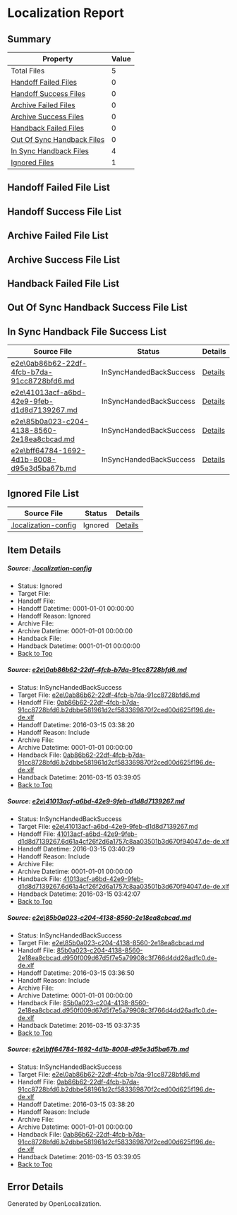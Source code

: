 # <a name='report-top'></a> Localization Report

## Summary
 Property | Value 
 -------- | ----- 
 Total Files | 5
[ Handoff Failed Files ](#handoff-failed-list)| 0
[ Handoff Success Files ](#handoff-success-list)| 0
[ Archive Failed Files ](#archive-failed-list)| 0
[ Archive Success Files ](#archive-success-list)| 0
[ Handback Failed Files ](#handback-failed-list)| 0
[ Out Of Sync Handback Files ](#outofsync-handback-success-list)| 0
[ In Sync Handback Files ](#insync-handback-success-list)| 4
[ Ignored Files ](#ignored-list)| 1

## <a name='handoff-failed-list'></a> Handoff Failed File List

## <a name='handoff-success-list'></a> Handoff Success File List

## <a name='archive-failed-list'></a> Archive Failed File List

## <a name='archive-success-list'></a> Archive Success File List

## <a name='handback-failed-list'></a> Handback Failed File List

## <a name='outofsync-handback-success-list'></a> Out Of Sync Handback Success File List

## <a name='insync-handback-success-list'></a> In Sync Handback File Success List
 Source File | Status | Details 
 ----------- | ------ | ------- 
 [e2e\0ab86b62-22df-4fcb-b7da-91cc8728bfd6.md](https://github.com/OpenLocalizationTest/oltest/blob/170df0e8d4523a442f8233bbf3dd962060c46abf/e2e/0ab86b62-22df-4fcb-b7da-91cc8728bfd6.md) | InSyncHandedBackSuccess | [Details](#5438117d418e393ff88b8c37fdd06b6a801a81c31)
 [e2e\41013acf-a6bd-42e9-9feb-d1d8d7139267.md](https://github.com/OpenLocalizationTest/oltest/blob/5350fcff4a4e362cfc7a93002bbdb4c35d10a4c7/e2e/41013acf-a6bd-42e9-9feb-d1d8d7139267.md) | InSyncHandedBackSuccess | [Details](#b1f6a41539eb901a6c1e8389340f452df94b6a0e2)
 [e2e\85b0a023-c204-4138-8560-2e18ea8cbcad.md](https://github.com/OpenLocalizationTest/oltest/blob/12f196f8c8b782e3e3008e1d5ac189f2042eea2f/e2e/85b0a023-c204-4138-8560-2e18ea8cbcad.md) | InSyncHandedBackSuccess | [Details](#4fd3ca6cef72be2d339ffe1e2045d6692cfcf65c3)
 [e2e\bff64784-1692-4d1b-8008-d95e3d5ba67b.md](https://github.com/OpenLocalizationTest/oltest/blob/5350fcff4a4e362cfc7a93002bbdb4c35d10a4c7/e2e/bff64784-1692-4d1b-8008-d95e3d5ba67b.md) | InSyncHandedBackSuccess | [Details](#5438117d418e393ff88b8c37fdd06b6a801a81c34)

## <a name='ignored-list'></a> Ignored File List
 Source File | Status | Details 
 ----------- | ------ | ------- 
 [.localization-config](https://github.com/OpenLocalizationTest/oltest/blob/5350fcff4a4e362cfc7a93002bbdb4c35d10a4c7/.localization-config) | Ignored | [Details](#66aca4b1c2f43b14ec41e0e427345df94af1d5e10)

## Item Details
##### <a name='66aca4b1c2f43b14ec41e0e427345df94af1d5e10'></a> Source: [.localization-config](https://github.com/OpenLocalizationTest/oltest/blob/5350fcff4a4e362cfc7a93002bbdb4c35d10a4c7/.localization-config)
* Status: Ignored
* Target File: 
* Handoff File: 
* Handoff Datetime: 0001-01-01 00:00:00
* Handoff Reason: Ignored
* Archive File: 
* Archive Datetime: 0001-01-01 00:00:00
* Handback File: 
* Handback Datetime: 0001-01-01 00:00:00
* [Back to Top](#report-top)

##### <a name='5438117d418e393ff88b8c37fdd06b6a801a81c31'></a> Source: [e2e\0ab86b62-22df-4fcb-b7da-91cc8728bfd6.md](https://github.com/OpenLocalizationTest/oltest/blob/170df0e8d4523a442f8233bbf3dd962060c46abf/e2e/0ab86b62-22df-4fcb-b7da-91cc8728bfd6.md)
* Status: InSyncHandedBackSuccess
* Target File: [e2e\0ab86b62-22df-4fcb-b7da-91cc8728bfd6.md](https://github.com/OpenLocalizationTestOrg/oltest.de-de/blob/4b9be0cd097f1415dfa4966129c4ba89630ce19e/e2e/0ab86b62-22df-4fcb-b7da-91cc8728bfd6.md)
* Handoff File: [0ab86b62-22df-4fcb-b7da-91cc8728bfd6.b2dbbe581961d2cf583369870f2ced00d625f196.de-de.xlf](https://github.com/OpenLocalizationTestOrg/olhandoff/blob/78fa7130ec9a8817dba44205ead6692b9c388b37/ol-handoff/OpenLocalizationTestOrg/oltest.de-de/yuwzho/ht/0ab86b62-22df-4fcb-b7da-91cc8728bfd6.b2dbbe581961d2cf583369870f2ced00d625f196.de-de.xlf)
* Handoff Datetime: 2016-03-15 03:38:20
* Handoff Reason: Include
* Archive File: 
* Archive Datetime: 0001-01-01 00:00:00
* Handback File: [0ab86b62-22df-4fcb-b7da-91cc8728bfd6.b2dbbe581961d2cf583369870f2ced00d625f196.de-de.xlf](https://github.com/OpenLocalizationTestOrg/olhandback/blob/3abf37151d16e9f6920c9fcf04f80029c0f75d23/ol-handback/OpenLocalizationTestOrg/oltest.de-de/yuwzho/ht/0ab86b62-22df-4fcb-b7da-91cc8728bfd6.b2dbbe581961d2cf583369870f2ced00d625f196.de-de.xlf)
* Handback Datetime: 2016-03-15 03:39:05
* [Back to Top](#report-top)

##### <a name='b1f6a41539eb901a6c1e8389340f452df94b6a0e2'></a> Source: [e2e\41013acf-a6bd-42e9-9feb-d1d8d7139267.md](https://github.com/OpenLocalizationTest/oltest/blob/5350fcff4a4e362cfc7a93002bbdb4c35d10a4c7/e2e/41013acf-a6bd-42e9-9feb-d1d8d7139267.md)
* Status: InSyncHandedBackSuccess
* Target File: [e2e\41013acf-a6bd-42e9-9feb-d1d8d7139267.md](https://github.com/OpenLocalizationTestOrg/oltest.de-de/blob/5614ddbce39f99473d0c7e860f11cefa1f9c8af9/e2e/41013acf-a6bd-42e9-9feb-d1d8d7139267.md)
* Handoff File: [41013acf-a6bd-42e9-9feb-d1d8d7139267.6d61a4cf26f2d6a1757c8aa03501b3d670f94047.de-de.xlf](https://github.com/OpenLocalizationTestOrg/olhandoff/blob/c1cfde4d3f42ad0c79ba14a749db456f0a31a50e/ol-handoff/OpenLocalizationTestOrg/oltest.de-de/yuwzho/ht/41013acf-a6bd-42e9-9feb-d1d8d7139267.6d61a4cf26f2d6a1757c8aa03501b3d670f94047.de-de.xlf)
* Handoff Datetime: 2016-03-15 03:40:29
* Handoff Reason: Include
* Archive File: 
* Archive Datetime: 0001-01-01 00:00:00
* Handback File: [41013acf-a6bd-42e9-9feb-d1d8d7139267.6d61a4cf26f2d6a1757c8aa03501b3d670f94047.de-de.xlf](https://github.com/OpenLocalizationTestOrg/olhandback/blob/0711b28bca283a61350fcb41307daff05cfdeeab/ol-handback/OpenLocalizationTestOrg/oltest.de-de/yuwzho/ht/41013acf-a6bd-42e9-9feb-d1d8d7139267.6d61a4cf26f2d6a1757c8aa03501b3d670f94047.de-de.xlf)
* Handback Datetime: 2016-03-15 03:42:07
* [Back to Top](#report-top)

##### <a name='4fd3ca6cef72be2d339ffe1e2045d6692cfcf65c3'></a> Source: [e2e\85b0a023-c204-4138-8560-2e18ea8cbcad.md](https://github.com/OpenLocalizationTest/oltest/blob/12f196f8c8b782e3e3008e1d5ac189f2042eea2f/e2e/85b0a023-c204-4138-8560-2e18ea8cbcad.md)
* Status: InSyncHandedBackSuccess
* Target File: [e2e\85b0a023-c204-4138-8560-2e18ea8cbcad.md](https://github.com/OpenLocalizationTestOrg/oltest.de-de/blob/d2e77130cc2cbc22391307751cbf2c7866cf4114/e2e/85b0a023-c204-4138-8560-2e18ea8cbcad.md)
* Handoff File: [85b0a023-c204-4138-8560-2e18ea8cbcad.d950f009d67d5f7e5a79908c3f766d4dd26ad1c0.de-de.xlf](https://github.com/OpenLocalizationTestOrg/olhandoff/blob/be8020197efc28604aa9777190606c008c82359e/ol-handoff/OpenLocalizationTestOrg/oltest.de-de/yuwzho/ht/85b0a023-c204-4138-8560-2e18ea8cbcad.d950f009d67d5f7e5a79908c3f766d4dd26ad1c0.de-de.xlf)
* Handoff Datetime: 2016-03-15 03:36:50
* Handoff Reason: Include
* Archive File: 
* Archive Datetime: 0001-01-01 00:00:00
* Handback File: [85b0a023-c204-4138-8560-2e18ea8cbcad.d950f009d67d5f7e5a79908c3f766d4dd26ad1c0.de-de.xlf](https://github.com/OpenLocalizationTestOrg/olhandback/blob/3db99f175cca2a129c8f3ae7cb7d7a0aff9d8e05/ol-handback/OpenLocalizationTestOrg/oltest.de-de/yuwzho/ht/85b0a023-c204-4138-8560-2e18ea8cbcad.d950f009d67d5f7e5a79908c3f766d4dd26ad1c0.de-de.xlf)
* Handback Datetime: 2016-03-15 03:37:35
* [Back to Top](#report-top)

##### <a name='5438117d418e393ff88b8c37fdd06b6a801a81c34'></a> Source: [e2e\bff64784-1692-4d1b-8008-d95e3d5ba67b.md](https://github.com/OpenLocalizationTest/oltest/blob/5350fcff4a4e362cfc7a93002bbdb4c35d10a4c7/e2e/bff64784-1692-4d1b-8008-d95e3d5ba67b.md)
* Status: InSyncHandedBackSuccess
* Target File: [e2e\0ab86b62-22df-4fcb-b7da-91cc8728bfd6.md](https://github.com/OpenLocalizationTestOrg/oltest.de-de/blob/4b9be0cd097f1415dfa4966129c4ba89630ce19e/e2e/0ab86b62-22df-4fcb-b7da-91cc8728bfd6.md)
* Handoff File: [0ab86b62-22df-4fcb-b7da-91cc8728bfd6.b2dbbe581961d2cf583369870f2ced00d625f196.de-de.xlf](https://github.com/OpenLocalizationTestOrg/olhandoff/blob/78fa7130ec9a8817dba44205ead6692b9c388b37/ol-handoff/OpenLocalizationTestOrg/oltest.de-de/yuwzho/ht/0ab86b62-22df-4fcb-b7da-91cc8728bfd6.b2dbbe581961d2cf583369870f2ced00d625f196.de-de.xlf)
* Handoff Datetime: 2016-03-15 03:38:20
* Handoff Reason: Include
* Archive File: 
* Archive Datetime: 0001-01-01 00:00:00
* Handback File: [0ab86b62-22df-4fcb-b7da-91cc8728bfd6.b2dbbe581961d2cf583369870f2ced00d625f196.de-de.xlf](https://github.com/OpenLocalizationTestOrg/olhandback/blob/3abf37151d16e9f6920c9fcf04f80029c0f75d23/ol-handback/OpenLocalizationTestOrg/oltest.de-de/yuwzho/ht/0ab86b62-22df-4fcb-b7da-91cc8728bfd6.b2dbbe581961d2cf583369870f2ced00d625f196.de-de.xlf)
* Handback Datetime: 2016-03-15 03:39:05
* [Back to Top](#report-top)


## Error Details

Generated by OpenLocalization.
